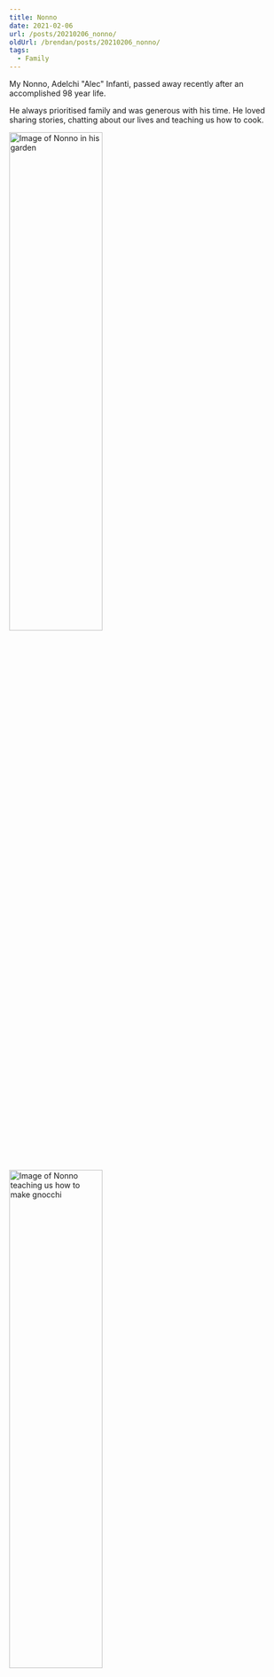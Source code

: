 ```yaml
---
title: Nonno
date: 2021-02-06
url: /posts/20210206_nonno/
oldUrl: /brendan/posts/20210206_nonno/
tags:
  - Family
---
```


My Nonno, Adelchi "Alec" Infanti, passed away recently after an accomplished 98 year life.

He always prioritised family and was generous with his time.
He loved sharing stories, chatting about our lives and teaching us how to cook.

<p>
  <img src="/images/brendan/nonno1.jpg" style="clear:none;display:inline;width:48%;min-width:350px;margin-right:20px;" alt="Image of Nonno in his garden" title="Nonno in his garden">
  <img src="/images/brendan/nonno2.jpg" style="clear:none;display:inline;width:48%;min-width:350px;" alt="Image of Nonno teaching us how to make gnocchi" title="Nonno teaching us how to make gnocchi">
</p>

After making the long trip over from Italy to Australia with his wife, my Nonna, he supported his growing family with a steady job working with explosives at the local quarry.

He worked there for 30 years. It was physically exhausting work and he lost parts of his fingers in accidents but I never heard any complaints from him.

He taught me to be thankful, supportive and resilient in both my working and family lives.

Arrivederci Nonno.
